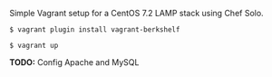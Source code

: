 Simple Vagrant setup for a CentOS 7.2 LAMP stack using Chef Solo.
```
$ vagrant plugin install vagrant-berkshelf
```
```
$ vagrant up
```

**TODO:** Config Apache and MySQL
